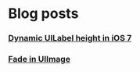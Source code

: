 # Blog posts

###  [Dynamic UILabel height in iOS 7](https://github.com/oyvindvol/writings/blob/master/published/dynamic-uilabel-height-ios7.md)

###  [Fade in UIImage](https://github.com/oyvindvol/writings/blob/master/published/uiimage-fade-in.md)

